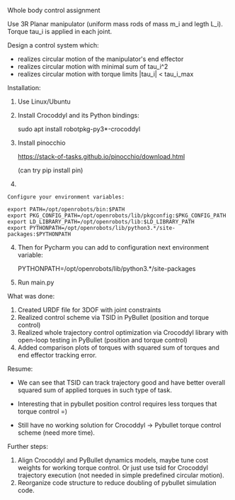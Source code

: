 Whole body control assignment

Use 3R Planar manipulator (uniform mass rods of mass m_i and legth L_i). Torque tau_i is applied in each joint.

Design a control system which:
- realizes circular motion of the manipulator's end effector
- realizes circular motion with minimal sum of tau_i^2 
- realizes circular motion with torque limits |tau_i| < tau_i_max

Installation:

1) Use Linux/Ubuntu

2) Install Crocoddyl and its Python bindings:

    sudo apt install robotpkg-py3*-crocoddyl
3)  Install pinocchio 

    https://stack-of-tasks.github.io/pinocchio/download.html
    
    (can try pip install pin)
3) 

    Configure your environment variables:
    
    export PATH=/opt/openrobots/bin:$PATH
    export PKG_CONFIG_PATH=/opt/openrobots/lib/pkgconfig:$PKG_CONFIG_PATH
    export LD_LIBRARY_PATH=/opt/openrobots/lib:$LD_LIBRARY_PATH
    export PYTHONPATH=/opt/openrobots/lib/python3.*/site-packages:$PYTHONPATH

4) Then for Pycharm you can add to configuration next environment variable:

    PYTHONPATH=/opt/openrobots/lib/python3.*/site-packages
5)  Run main.py

What was done:
1) Created URDF file for 3DOF  with joint constraints
2) Realized control scheme via TSID in PyBullet (position and torque control)
3) Realized whole trajectory control optimization via Crocoddyl library with open-loop testing in PyBullet  (position and torque control)
4) Added comparison plots of torques with squared sum of torques and end effector tracking error.

Resume:

- We can see that TSID can track trajectory good and have better overall squared sum of applied torques in such type of task.

- Interesting that in pybullet position control requires less torques that torque control =)

- Still have no working solution for Crocoddyl -> Pybullet torque control scheme (need more time).

Further steps:
1) Align Crocoddyl and PyBullet dynamics models, maybe tune cost weights for working torque control. Or just use tsid for Crocoddyl trajectory execution (not needed in simple predefined circular motion).
2) Reorganize code structure to reduce doubling of pybullet simulation code.